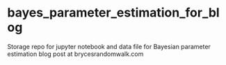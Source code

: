 # bayes_parameter_estimation_for_blog
Storage repo for jupyter notebook and data file for Bayesian parameter estimation blog post at brycesrandomwalk.com

